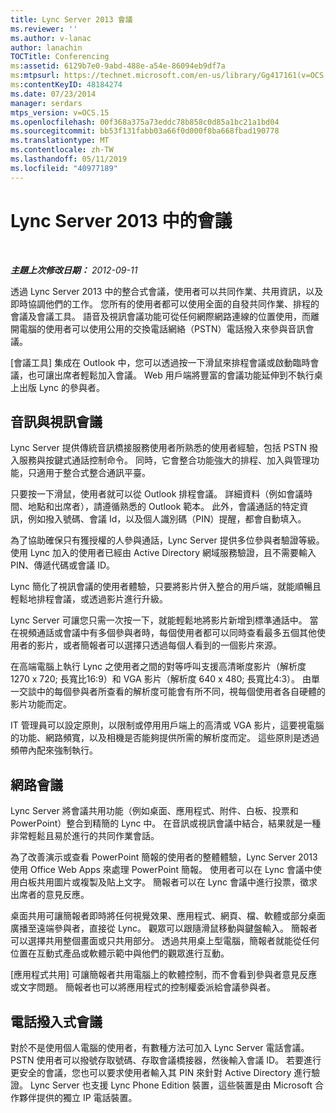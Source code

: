 ```yaml
---
title: Lync Server 2013 會議
ms.reviewer: ''
ms.author: v-lanac
author: lanachin
TOCTitle: Conferencing
ms:assetid: 6129b7e0-9abd-488e-a54e-86094eb9df7a
ms:mtpsurl: https://technet.microsoft.com/en-us/library/Gg417161(v=OCS.15)
ms:contentKeyID: 48184274
ms.date: 07/23/2014
manager: serdars
mtps_version: v=OCS.15
ms.openlocfilehash: 00f368a375a73eddc78b858c0d85a1bc21a1bd04
ms.sourcegitcommit: bb53f131fabb03a66f0d000f8ba668fbad190778
ms.translationtype: MT
ms.contentlocale: zh-TW
ms.lasthandoff: 05/11/2019
ms.locfileid: "40977189"
---
```

<div data-xmlns="http://www.w3.org/1999/xhtml">

<div class="topic" data-xmlns="http://www.w3.org/1999/xhtml" data-msxsl="urn:schemas-microsoft-com:xslt" data-cs="http://msdn.microsoft.com/en-us/">

<div data-asp="http://msdn2.microsoft.com/asp">

# <a name="conferencing-in-lync-server-2013"></a>Lync Server 2013 中的會議

</div>

<div id="mainSection">

<div id="mainBody">

<span> </span>

_**主題上次修改日期：** 2012-09-11_

透過 Lync Server 2013 中的整合式會議，使用者可以共同作業、共用資訊，以及即時協調他們的工作。 您所有的使用者都可以使用全面的自發共同作業、排程的會議及會議工具。 語音及視訊會議功能可從任何網際網路連線的位置使用，而離開電腦的使用者可以使用公用的交換電話網絡（PSTN）電話撥入來參與音訊會議。

[會議工具] 集成在 Outlook 中，您可以透過按一下滑鼠來排程會議或啟動臨時會議，也可讓出席者輕鬆加入會議。 Web 用戶端將豐富的會議功能延伸到不執行桌上出版 Lync 的參與者。

<div>

## <a name="audio-and-video-conferencing"></a>音訊與視訊會議

Lync Server 提供傳統音訊橋接服務使用者所熟悉的使用者經驗，包括 PSTN 撥入服務與按鍵式通話控制命令。 同時，它會整合功能強大的排程、加入與管理功能，只適用于整合式整合通訊平臺。

只要按一下滑鼠，使用者就可以從 Outlook 排程會議。 詳細資料（例如會議時間、地點和出席者），請遵循熟悉的 Outlook 範本。 此外，會議通話的特定資訊，例如撥入號碼、會議 Id，以及個人識別碼（PIN）提醒，都會自動填入。

為了協助確保只有獲授權的人參與通話，Lync Server 提供多位參與者驗證等級。 使用 Lync 加入的使用者已經由 Active Directory 網域服務驗證，且不需要輸入 PIN、傳遞代碼或會議 ID。

Lync 簡化了視訊會議的使用者體驗，只要將影片併入整合的用戶端，就能順暢且輕鬆地排程會議，或透過影片進行升級。

Lync Server 可讓您只需一次按一下，就能輕鬆地將影片新增到標準通話中。 當在視頻通話或會議中有多個參與者時，每個使用者都可以同時查看最多五個其他使用者的影片，或者簡報者可以選擇只透過每個人看到的一個影片來源。

在高端電腦上執行 Lync 之使用者之間的對等呼叫支援高清晰度影片（解析度 1270 x 720; 長寬比16:9）和 VGA 影片（解析度 640 x 480; 長寬比4:3）。 由單一交談中的每個參與者所查看的解析度可能會有所不同，視每個使用者各自硬體的影片功能而定。

IT 管理員可以設定原則，以限制或停用用戶端上的高清或 VGA 影片，這要視電腦的功能、網路頻寬，以及相機是否能夠提供所需的解析度而定。 這些原則是透過頻帶內配來強制執行。

</div>

<div>

## <a name="web-conferencing"></a>網路會議

Lync Server 將會議共用功能（例如桌面、應用程式、附件、白板、投票和 PowerPoint）整合到精簡的 Lync 中。 在音訊或視訊會議中結合，結果就是一種非常輕鬆且易於進行的共同作業會話。

為了改善演示或查看 PowerPoint 簡報的使用者的整體體驗，Lync Server 2013 使用 Office Web Apps 來處理 PowerPoint 簡報。 使用者可以在 Lync 會議中使用白板共用圖片或複製及貼上文字。 簡報者可以在 Lync 會議中進行投票，徵求出席者的意見反應。

桌面共用可讓簡報者即時將任何視覺效果、應用程式、網頁、檔、軟體或部分桌面廣播至遠端參與者，直接從 Lync。 觀眾可以跟隨滑鼠移動與鍵盤輸入。 簡報者可以選擇共用整個畫面或只共用部分。 透過共用桌上型電腦，簡報者就能從任何位置在互動式產品或軟體示範中與他們的觀眾進行互動。

[應用程式共用] 可讓簡報者共用電腦上的軟體控制，而不會看到參與者意見反應或文字問題。 簡報者也可以將應用程式的控制權委派給會議參與者。

</div>

<div>

## <a name="dial-in-conferencing"></a>電話撥入式會議

對於不是使用個人電腦的使用者，有數種方法可加入 Lync Server 電話會議。 PSTN 使用者可以撥號存取號碼、存取會議橋接器，然後輸入會議 ID。 若要進行更安全的會議，您也可以要求使用者輸入其 PIN 來針對 Active Directory 進行驗證。 Lync Server 也支援 Lync Phone Edition 裝置，這些裝置是由 Microsoft 合作夥伴提供的獨立 IP 電話裝置。

</div>

</div>

<span> </span>

</div>

</div>

</div>

